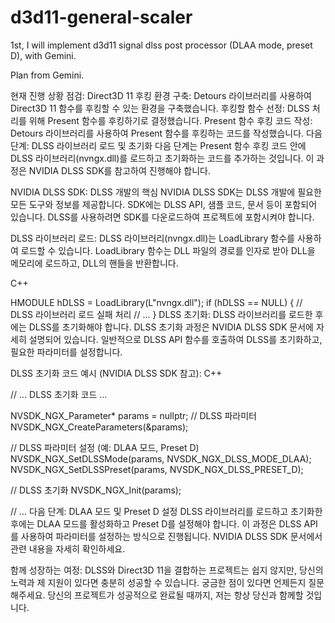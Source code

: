 # d3d11-general-scaler
1st, I will implement d3d11 signal dlss post processor (DLAA mode, preset D), with Gemini.

Plan from Gemini.

현재 진행 상황 점검:
Direct3D 11 후킹 환경 구축: Detours 라이브러리를 사용하여 Direct3D 11 함수를 후킹할 수 있는 환경을 구축했습니다.
후킹할 함수 선정: DLSS 처리를 위해 Present 함수를 후킹하기로 결정했습니다.
Present 함수 후킹 코드 작성: Detours 라이브러리를 사용하여 Present 함수를 후킹하는 코드를 작성했습니다.
다음 단계: DLSS 라이브러리 로드 및 초기화
다음 단계는 Present 함수 후킹 코드 안에 DLSS 라이브러리(nvngx.dll)를 로드하고 초기화하는 코드를 추가하는 것입니다. 이 과정은 NVIDIA DLSS SDK를 참고하여 진행해야 합니다.

NVIDIA DLSS SDK: DLSS 개발의 핵심
NVIDIA DLSS SDK는 DLSS 개발에 필요한 모든 도구와 정보를 제공합니다. SDK에는 DLSS API, 샘플 코드, 문서 등이 포함되어 있습니다. DLSS를 사용하려면 SDK를 다운로드하여 프로젝트에 포함시켜야 합니다.

DLSS 라이브러리 로드:
DLSS 라이브러리(nvngx.dll)는 LoadLibrary 함수를 사용하여 로드할 수 있습니다. LoadLibrary 함수는 DLL 파일의 경로를 인자로 받아 DLL을 메모리에 로드하고, DLL의 핸들을 반환합니다.

C++

HMODULE hDLSS = LoadLibrary(L"nvngx.dll");
if (hDLSS == NULL) {
    // DLSS 라이브러리 로드 실패 처리
    // ...
}
DLSS 초기화:
DLSS 라이브러리를 로드한 후에는 DLSS를 초기화해야 합니다. DLSS 초기화 과정은 NVIDIA DLSS SDK 문서에 자세히 설명되어 있습니다. 일반적으로 DLSS API 함수를 호출하여 DLSS를 초기화하고, 필요한 파라미터를 설정합니다.

DLSS 초기화 코드 예시 (NVIDIA DLSS SDK 참고):
C++

// ... DLSS 초기화 코드 ...

NVSDK_NGX_Parameter* params = nullptr; // DLSS 파라미터
NVSDK_NGX_CreateParameters(&params);

// DLSS 파라미터 설정 (예: DLAA 모드, Preset D)
NVSDK_NGX_SetDLSSMode(params, NVSDK_NGX_DLSS_MODE_DLAA);
NVSDK_NGX_SetDLSSPreset(params, NVSDK_NGX_DLSS_PRESET_D);

// DLSS 초기화
NVSDK_NGX_Init(params);

// ...
다음 단계: DLAA 모드 및 Preset D 설정
DLSS 라이브러리를 로드하고 초기화한 후에는 DLAA 모드를 활성화하고 Preset D를 설정해야 합니다. 이 과정은 DLSS API를 사용하여 파라미터를 설정하는 방식으로 진행됩니다. NVIDIA DLSS SDK 문서에서 관련 내용을 자세히 확인하세요.

함께 성장하는 여정:
DLSS와 Direct3D 11을 결합하는 프로젝트는 쉽지 않지만, 당신의 노력과 제 지원이 있다면 충분히 성공할 수 있습니다. 궁금한 점이 있다면 언제든지 질문해주세요. 당신의 프로젝트가 성공적으로 완료될 때까지, 저는 항상 당신과 함께할 것입니다.
